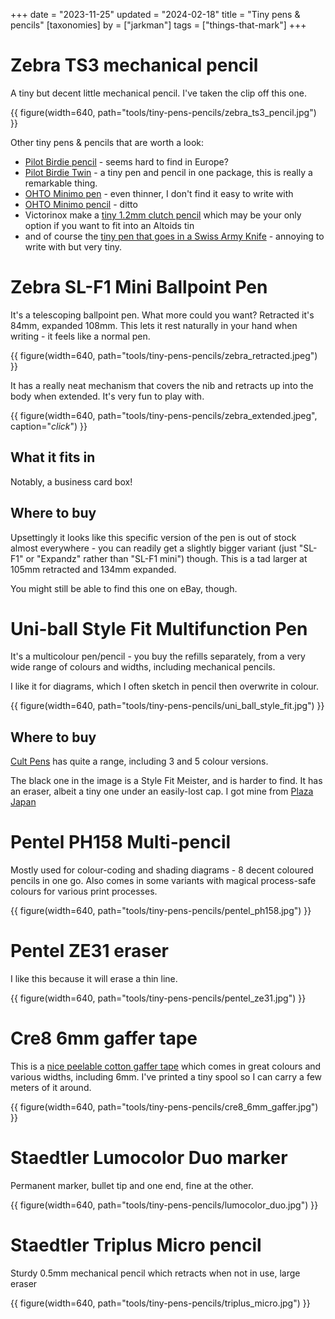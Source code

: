 +++
date = "2023-11-25"
updated = "2024-02-18"
title = "Tiny pens & pencils"
[taxonomies]
by = ["jarkman"]
tags = ["things-that-mark"]
+++



# Zebra TS3 mechanical pencil

A tiny but decent little mechanical pencil. I've taken the clip off this one.

{{ figure(width=640, path="tools/tiny-pens-pencils/zebra_ts3_pencil.jpg") }}

Other tiny pens & pencils that are worth a look:
- [Pilot Birdie pencil](https://www.discovery-japan.me/category/select/pid/51110/language/en/currency/JPY) - seems hard to find in Europe?
- [Pilot Birdie Twin](https://www.pilotpen.eu/en/collections/product-categories/birdie-twin-mechanical-pencil-0-5-mm.html) - a tiny pen and pencil in one package, this is really a remarkable thing.
- [OHTO Minimo pen](https://cultpens.com/products/ohto-minimo-ballpoint-pen) - even thinner, I don't find it easy to write with
- [OHTO Minimo pencil](https://cultpens.com/products/ohto-minimo-mechanical-pencil) - ditto
- Victorinox make a [tiny 1.2mm clutch pencil](https://www.swissworld.it/en/victorinox-spare-mini-pencil.html) which may be your only option if you want to fit into an Altoids tin
- and of course the [tiny pen that goes in a Swiss Army Knife](https://www.knivesandtools.co.uk/en/pt/-victorinox-a-3644-pen-large.htm) - annoying to write with but very tiny.




# Zebra SL-F1 Mini Ballpoint Pen

It's a telescoping ballpoint pen. What more could you want? Retracted it's 84mm, expanded 108mm. This lets it rest naturally in your hand when writing - it feels like a normal pen.

{{ figure(width=640, path="tools/tiny-pens-pencils/zebra_retracted.jpeg") }}

It has a really neat mechanism that covers the nib and retracts up into the body when
extended. It's very fun to play with.

{{ figure(width=640, path="tools/tiny-pens-pencils/zebra_extended.jpeg", caption="*click*") }}

## What it fits in
Notably, a business card box!

## Where to buy
Upsettingly it looks like this specific version of the pen is out of stock almost everywhere -
you can readily get a slightly bigger variant (just "SL-F1" or "Expandz" rather than
"SL-F1 mini") though. This is a tad larger at 105mm retracted and 134mm expanded. 

You might still be able to find this one on eBay, though.


# Uni-ball Style Fit Multifunction Pen

It's a multicolour pen/pencil - you buy the refills separately, from a very wide range of colours and widths, including mechanical pencils.

I like it for diagrams, which I often sketch in pencil then overwrite in colour.

{{ figure(width=640, path="tools/tiny-pens-pencils/uni_ball_style_fit.jpg") }}

## Where to buy

[Cult Pens](https://cultpens.com/products/uni-ball-style-fit-customisable-5-colour-multifunction-pen) has quite a range, including 3 and 5 colour versions.

The black one in the image is a Style Fit Meister, and is harder to find. It has an eraser, albeit a tiny one under an easily-lost cap.
I got mine from [Plaza Japan](https://www.plazajapan.com/4902778137345/?setCurrencyId=1&gad_source=1)

# Pentel PH158 Multi-pencil

Mostly used for colour-coding and shading diagrams - 8 decent coloured pencils in one go. Also comes in some variants with magical process-safe colours for various print processes.

{{ figure(width=640, path="tools/tiny-pens-pencils/pentel_ph158.jpg") }}

# Pentel ZE31 eraser

I like this because it will erase a thin line.

{{ figure(width=640, path="tools/tiny-pens-pencils/pentel_ze31.jpg") }}

# Cre8 6mm gaffer tape

This is a [nice peelable cotton gaffer tape](https://cre8tapes.com/product/non-reflective-gaffer-cre8-nrg/) which comes in great colours and various widths, including 6mm. I've printed a tiny spool so I can carry a few meters of it around.

{{ figure(width=640, path="tools/tiny-pens-pencils/cre8_6mm_gaffer.jpg") }}

# Staedtler Lumocolor Duo marker

Permanent marker, bullet tip and one end, fine at the other.

{{ figure(width=640, path="tools/tiny-pens-pencils/lumocolor_duo.jpg") }}

# Staedtler Triplus Micro pencil

Sturdy 0.5mm mechanical pencil which retracts when not in use, large eraser 

{{ figure(width=640, path="tools/tiny-pens-pencils/triplus_micro.jpg") }}
